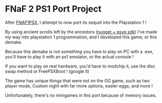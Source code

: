 # FNaF 2 PS1 Port Project

After [FNAF1PSX](https://github.com/Soeiz/FNaF-PS1-Project), I attempt to now port its sequel into the Playstation 1 !

By using ancient scrolls left by the ancestors ([nugget + psyq sdk](https://github.com/ABelliqueux/nolibgs_hello_worlds)) I've made my way into playstation 1 programmation, and I developed this game, or this demake.

Because this demake is not something you have to play on PC with a .exe, you'll have to play it with an ps1 emulator, or the actual console !

If you want to play on real hardware, you'd have to modchip it, use the disc swap method or FreePSXBoot ! (google it)

The game has unique things that were not on the OG game, such as two player mode, Custom night with far more options, easter eggs, and more !

Unfortunately, there's no minigames in this port because of memory issues.
